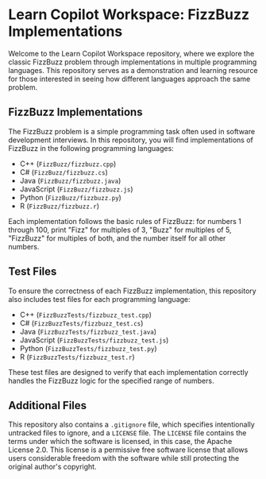 # Learn Copilot Workspace: FizzBuzz Implementations

Welcome to the Learn Copilot Workspace repository, where we explore the classic FizzBuzz problem through implementations in multiple programming languages. This repository serves as a demonstration and learning resource for those interested in seeing how different languages approach the same problem.

## FizzBuzz Implementations

The FizzBuzz problem is a simple programming task often used in software development interviews. In this repository, you will find implementations of FizzBuzz in the following programming languages:

- C++ (`FizzBuzz/fizzbuzz.cpp`)
- C# (`FizzBuzz/fizzbuzz.cs`)
- Java (`FizzBuzz/fizzbuzz.java`)
- JavaScript (`FizzBuzz/fizzbuzz.js`)
- Python (`FizzBuzz/fizzbuzz.py`)
- R (`FizzBuzz/fizzbuzz.r`)

Each implementation follows the basic rules of FizzBuzz: for numbers 1 through 100, print "Fizz" for multiples of 3, "Buzz" for multiples of 5, "FizzBuzz" for multiples of both, and the number itself for all other numbers.

## Test Files

To ensure the correctness of each FizzBuzz implementation, this repository also includes test files for each programming language:

- C++ (`FizzBuzzTests/fizzbuzz_test.cpp`)
- C# (`FizzBuzzTests/fizzbuzz_test.cs`)
- Java (`FizzBuzzTests/fizzbuzz_test.java`)
- JavaScript (`FizzBuzzTests/fizzbuzz_test.js`)
- Python (`FizzBuzzTests/fizzbuzz_test.py`)
- R (`FizzBuzzTests/fizzbuzz_test.r`)

These test files are designed to verify that each implementation correctly handles the FizzBuzz logic for the specified range of numbers.

## Additional Files

This repository also contains a `.gitignore` file, which specifies intentionally untracked files to ignore, and a `LICENSE` file. The `LICENSE` file contains the terms under which the software is licensed, in this case, the Apache License 2.0. This license is a permissive free software license that allows users considerable freedom with the software while still protecting the original author's copyright.

